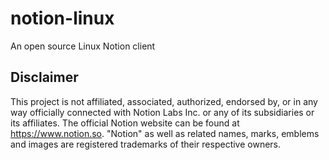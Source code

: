 # notion-linux
An open source Linux Notion client

## Disclaimer
This project is not affiliated, associated, authorized, endorsed by, or in any way officially connected with Notion Labs Inc. or any of its subsidiaries or its affiliates. The official Notion website can be found at https://www.notion.so. "Notion" as well as related names, marks, emblems and images are registered trademarks of their respective owners.
